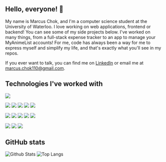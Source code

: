## Hello, everyone! 👋

My name is Marcus Chok, and I'm a computer science student at the University of Waterloo. I love working on web applications, frontend or backend! You can see some of my side projects below. I've worked on many things, from a full-stack expense tracker to an app to manage your MyAnimeList accounts! For me, code has always been a way for me to express myself and simplify my life, and that's exactly what you'll see in my repos.

If you ever want to talk, you can find me on [LinkedIn](https://www.linkedin.com/in/marcus-chok/) or email me at marcus.chok110@gmail.com.

## Technologies I've worked with

![](https://img.shields.io/badge/Operating_System-macOS-informational?style=flat&logo=<LOGO_NAME>&logoColor=white&color=2bbc8a)

![](https://img.shields.io/badge/Language-TypeScript-informational?style=flat&logo=TypeScript&logoColor=white&color=2bbc8a)
![](https://img.shields.io/badge/Language-JavaScript-informational?style=flat&logo=JavaScript&logoColor=white&color=2bbc8a)
![](https://img.shields.io/badge/Language-C%23-informational?style=flat&logo=C-Sharp&logoColor=white&color=2bbc8a)
![](https://img.shields.io/badge/Language-Java-informational?style=flat&logo=Java&logoColor=white&color=2bbc8a)
![](https://img.shields.io/badge/Language-Python-informational?style=flat&logo=Python&logoColor=white&color=2bbc8a)

![](https://img.shields.io/badge/Library-React-informational?style=flat&logo=React&logoColor=white&color=2bbc8a)
![](https://img.shields.io/badge/Framework-Angular-informational?style=flat&logo=Angular&logoColor=white&color=2bbc8a)
![](https://img.shields.io/badge/Framework-Express-informational?style=flat&logo=Express&logoColor=white&color=2bbc8a)
![](https://img.shields.io/badge/Framework-Spring_Boot-informational?style=flat&logo=Spring&logoColor=white&color=2bbc8a)
![](https://img.shields.io/badge/Framework-ASP.NET_CORE-informational?style=flat&logo=.NET&logoColor=white&color=2bbc8a)

![](https://img.shields.io/badge/Tools-MongoDB-informational?style=flat&logo=MongoDB&logoColor=white&color=2bbc8a)
![](https://img.shields.io/badge/Tools-MySQL-informational?style=flat&logo=MySQL&logoColor=white&color=2bbc8a)
![](https://img.shields.io/badge/Tools-PostgreSQL-informational?style=flat&logo=Postgresql&logoColor=white&color=2bbc8a)

## GitHub stats

![Github Stats](https://github-readme-stats.vercel.app/api?username=MarcusChok110&show_icons=true)
![Top Langs](https://github-readme-stats.vercel.app/api/top-langs/?username=MarcusChok110&langs_count=3)

<!--
**MarcusChok110/MarcusChok110** is a ✨ _special_ ✨ repository because its `README.md` (this file) appears on your GitHub profile.

Here are some ideas to get you started:

- 🔭 I’m currently working on ...
- 🌱 I’m currently learning ...
- 👯 I’m looking to collaborate on ...
- 🤔 I’m looking for help with ...
- 💬 Ask me about ...
- 📫 How to reach me: ...
- 😄 Pronouns: ...
- ⚡ Fun fact: ...
-->

